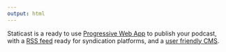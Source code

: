 ```yaml
---
output: html
---
```

Staticast is a ready to use [Progressive Web App](https://developer.mozilla.org/docs/Web/Progressive_web_apps) to publish your podcast, with a [RSS feed](https://staticast-demo.cecil.app/episodes/rss.xml) ready for syndication platforms, and a [user friendly CMS](https://netlifycms.org).
